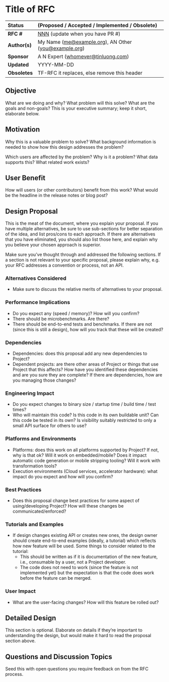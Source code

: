# Title of RFC

| Status        | (Proposed / Accepted / Implemented / Obsolete)                         |
| :------------ | :--------------------------------------------------------------------- |
| **RFC #**     | [NNN](https://github.com/ltv/rbb/pull/NNN) (update when you have PR #) |
| **Author(s)** | My Name (me@example.org), AN Other (you@example.org)                   |
| **Sponsor**   | A N Expert (whomever@tinluong.com)                                     |
| **Updated**   | YYYY-MM-DD                                                             |
| **Obsoletes** | TF-RFC it replaces, else remove this header                            |

## Objective

What are we doing and why? What problem will this solve? What are the goals and
non-goals? This is your executive summary; keep it short, elaborate below.

## Motivation

Why this is a valuable problem to solve? What background information is needed
to show how this design addresses the problem?

Which users are affected by the problem? Why is it a problem? What data supports
this? What related work exists?

## User Benefit

How will users (or other contributors) benefit from this work? What would be the
headline in the release notes or blog post?

## Design Proposal

This is the meat of the document, where you explain your proposal. If you have
multiple alternatives, be sure to use sub-sections for better separation of the
idea, and list pros/cons to each approach. If there are alternatives that you
have eliminated, you should also list those here, and explain why you believe
your chosen approach is superior.

Make sure you’ve thought through and addressed the following sections. If a section is not relevant to your specific proposal, please explain why, e.g. your RFC addresses a convention or process, not an API.

### Alternatives Considered

- Make sure to discuss the relative merits of alternatives to your proposal.

### Performance Implications

- Do you expect any (speed / memory)? How will you confirm?
- There should be microbenchmarks. Are there?
- There should be end-to-end tests and benchmarks. If there are not (since this is still a design), how will you track that these will be created?

### Dependencies

- Dependencies: does this proposal add any new dependencies to Project?
- Dependent projects: are there other areas of Project or things that use Project that this affects? How have you identified these dependencies and are you sure they are complete? If there are dependencies, how are you managing those changes?

### Engineering Impact

- Do you expect changes to binary size / startup time / build time / test times?
- Who will maintain this code? Is this code in its own buildable unit? Can this code be tested in its own? Is visibility suitably restricted to only a small API surface for others to use?

### Platforms and Environments

- Platforms: does this work on all platforms supported by Project? If not, why is that ok? Will it work on embedded/mobile? Does it impact automatic code generation or mobile stripping tooling? Will it work with transformation tools?
- Execution environments (Cloud services, accelerator hardware): what impact do you expect and how will you confirm?

### Best Practices

- Does this proposal change best practices for some aspect of using/developing Project? How will these changes be communicated/enforced?

### Tutorials and Examples

- If design changes existing API or creates new ones, the design owner should create end-to-end examples (ideally, a tutorial) which reflects how new feature will be used. Some things to consider related to the tutorial:
  - This should be written as if it is documentation of the new feature, i.e., consumable by a user, not a Project developer.
  - The code does not need to work (since the feature is not implemented yet) but the expectation is that the code does work before the feature can be merged.

### User Impact

- What are the user-facing changes? How will this feature be rolled out?

## Detailed Design

This section is optional. Elaborate on details if they’re important to
understanding the design, but would make it hard to read the proposal section
above.

## Questions and Discussion Topics

Seed this with open questions you require feedback on from the RFC process.
